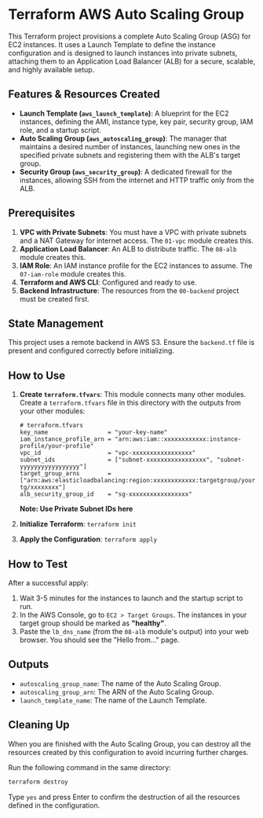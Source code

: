 # Terraform AWS Auto Scaling Group

This Terraform project provisions a complete Auto Scaling Group (ASG) for EC2 instances. It uses a Launch Template to define the instance configuration and is designed to launch instances into private subnets, attaching them to an Application Load Balancer (ALB) for a secure, scalable, and highly available setup.

## Features & Resources Created

- **Launch Template (`aws_launch_template`)**: A blueprint for the EC2 instances, defining the AMI, instance type, key pair, security group, IAM role, and a startup script.
- **Auto Scaling Group (`aws_autoscaling_group`)**: The manager that maintains a desired number of instances, launching new ones in the specified private subnets and registering them with the ALB's target group.
- **Security Group (`aws_security_group`)**: A dedicated firewall for the instances, allowing SSH from the internet and HTTP traffic only from the ALB.

## Prerequisites

1.  **VPC with Private Subnets**: You must have a VPC with private subnets and a NAT Gateway for internet access. The `01-vpc` module creates this.
2.  **Application Load Balancer**: An ALB to distribute traffic. The `08-alb` module creates this.
3.  **IAM Role**: An IAM instance profile for the EC2 instances to assume. The `07-iam-role` module creates this.
4.  **Terraform and AWS CLI**: Configured and ready to use.
5.  **Backend Infrastructure**: The resources from the `00-backend` project must be created first.

## State Management

This project uses a remote backend in AWS S3. Ensure the `backend.tf` file is present and configured correctly before initializing.

## How to Use

1.  **Create `terraform.tfvars`**: This module connects many other modules. Create a `terraform.tfvars` file in this directory with the outputs from your other modules:

    ```hcl
    # terraform.tfvars
    key_name                 = "your-key-name"
    iam_instance_profile_arn = "arn:aws:iam::xxxxxxxxxxxx:instance-profile/your-profile"
    vpc_id                   = "vpc-xxxxxxxxxxxxxxxxx"
    subnet_ids               = ["subnet-xxxxxxxxxxxxxxxxx", "subnet-yyyyyyyyyyyyyyyyy"]
    target_group_arns        = ["arn:aws:elasticloadbalancing:region:xxxxxxxxxxxx:targetgroup/your-tg/xxxxxxxx"]
    alb_security_group_id    = "sg-xxxxxxxxxxxxxxxxx"
    ```

    **Note: Use Private Subnet IDs here**

2.  **Initialize Terraform**: `terraform init`
3.  **Apply the Configuration**: `terraform apply`

## How to Test

After a successful apply:

1.  Wait 3-5 minutes for the instances to launch and the startup script to run.
2.  In the AWS Console, go to `EC2 > Target Groups`. The instances in your target group should be marked as **"healthy"**.
3.  Paste the `lb_dns_name` (from the `08-alb` module's output) into your web browser. You should see the "Hello from..." page.

## Outputs

- `autoscaling_group_name`: The name of the Auto Scaling Group.
- `autoscaling_group_arn`: The ARN of the Auto Scaling Group.
- `launch_template_name`: The name of the Launch Template.

## Cleaning Up

When you are finished with the Auto Scaling Group, you can destroy all the resources created by this configuration to avoid incurring further charges.

Run the following command in the same directory:

```bash
terraform destroy
```

Type `yes` and press Enter to confirm the destruction of all the resources defined in the configuration.
